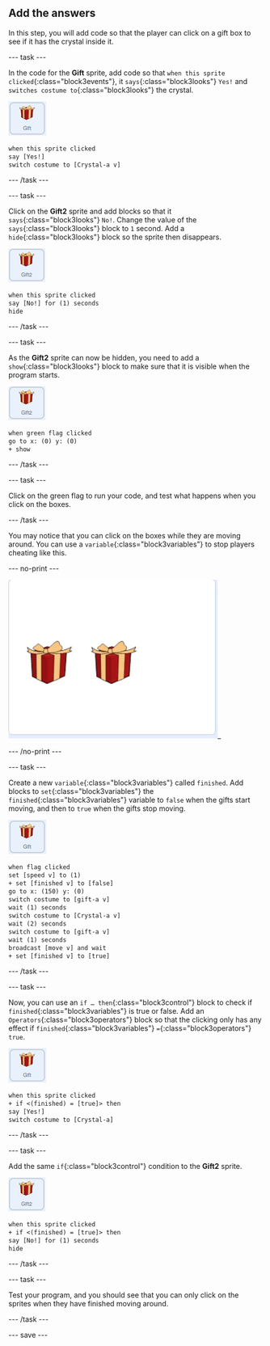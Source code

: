 ## Add the answers

In this step, you will add code so that the player can click on a gift box to see if it has the crystal inside it.

--- task ---

In the code for the **Gift** sprite, add code so that `when this sprite clicked`{:class="block3events"}, it `says`{:class="block3looks"} `Yes!` and `switches costume to`{:class="block3looks"} the crystal.

![image of gift sprite](images/gift-sprite.png)

```blocks3
when this sprite clicked
say [Yes!]
switch costume to [Crystal-a v]
```

--- /task ---

--- task ---

Click on the **Gift2** sprite and add blocks so that it `says`{:class="block3looks"} `No!`. Change the value of the `says`{:class="block3looks"} block to `1` second. Add a `hide`{:class="block3looks"} block so the sprite then disappears.

![image of gift2 sprite](images/gift2-sprite.png)

```blocks3
when this sprite clicked
say [No!] for (1) seconds
hide
```

--- /task ---

--- task ---

As the **Gift2** sprite can now be hidden, you need to add a `show`{:class="block3looks"} block to make sure that it is visible when the program starts.

![image of gift2 sprite](images/gift2-sprite.png)

```blocks3
when green flag clicked
go to x: (0) y: (0)
+ show
```

--- /task ---

--- task ---

Click on the green flag to run your code, and test what happens when you click on the boxes.

--- /task ---

You may notice that you can click on the boxes while they are moving around. You can use a `variable`{:class="block3variables"} to stop players cheating like this.

--- no-print ---

![animated gif showing the gifts being clicked on before they have finished moving](images/cheat.gif)_

--- /no-print ---

--- task ---

Create a new `variable`{:class="block3variables"} called `finished`. Add blocks to `set`{:class="block3variables"} the `finished`{:class="block3variables"} variable to `false` when the gifts start moving, and then to `true` when the gifts stop moving.

![image of the gift sprite](images/gift-sprite.png)

```blocks3
when flag clicked
set [speed v] to (1)
+ set [finished v] to [false]
go to x: (150) y: (0)
switch costume to [gift-a v]
wait (1) seconds
switch costume to [Crystal-a v]
wait (2) seconds
switch costume to [gift-a v]
wait (1) seconds
broadcast [move v] and wait
+ set [finished v] to [true]
``` 

--- /task ---

--- task ---

Now, you can use an `if … then`{:class="block3control"} block to check if `finished`{:class="block3variables"} is true or false. Add an `Operators`{:class="block3operators"} block so that the clicking only has any effect if `finished`{:class="block3variables"} `=`{:class="block3operators"} `true`.

![image of gift sprite](images/gift-sprite.png)

```blocks3
when this sprite clicked
+ if <(finished) = [true]> then
say [Yes!]
switch costume to [Crystal-a]
```

--- /task ---

--- task ---

Add the same `if`{:class="block3control"} condition to the **Gift2** sprite.

![image of gift2 sprite](images/gift2-sprite.png)

```blocks3
when this sprite clicked
+ if <(finished) = [true]> then
say [No!] for (1) seconds
hide
```

--- /task ---

--- task ---

Test your program, and you should see that you can only click on the sprites when they have finished moving around.

--- /task ---

--- save ---
	




